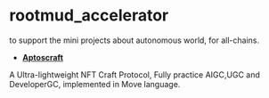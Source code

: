 # rootmud_accelerator
to support the mini projects about autonomous world, for all-chains.

* **[Aptoscraft](https://github.com/rootMUD/aptoscraft)**

A Ultra-lightweight NFT Craft Protocol, Fully practice AIGC,UGC and DeveloperGC, implemented in Move language.
